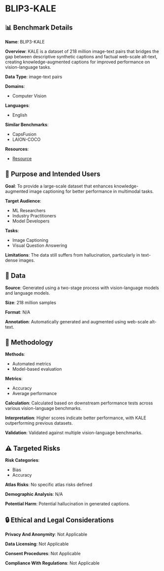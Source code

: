 # BLIP3-KALE

## 📊 Benchmark Details

**Name**: BLIP3-KALE

**Overview**: KALE is a dataset of 218 million image-text pairs that bridges the gap between descriptive synthetic captions and factual web-scale alt-text, creating knowledge-augmented captions for improved performance on vision-language tasks.

**Data Type**: image-text pairs

**Domains**:
- Computer Vision

**Languages**:
- English

**Similar Benchmarks**:
- CapsFusion
- LAION-COCO

**Resources**:
- [Resource](https://huggingface.co/datasets/Salesforce/blip3-kale)

## 🎯 Purpose and Intended Users

**Goal**: To provide a large-scale dataset that enhances knowledge-augmented image captioning for better performance in multimodal tasks.

**Target Audience**:
- ML Researchers
- Industry Practitioners
- Model Developers

**Tasks**:
- Image Captioning
- Visual Question Answering

**Limitations**: The data still suffers from hallucination, particularly in text-dense images.

## 💾 Data

**Source**: Generated using a two-stage process with vision-language models and language models.

**Size**: 218 million samples

**Format**: N/A

**Annotation**: Automatically generated and augmented using web-scale alt-text.

## 🔬 Methodology

**Methods**:
- Automated metrics
- Model-based evaluation

**Metrics**:
- Accuracy
- Average performance

**Calculation**: Calculated based on downstream performance tests across various vision-language benchmarks.

**Interpretation**: Higher scores indicate better performance, with KALE outperforming previous datasets.

**Validation**: Validated against multiple vision-language benchmarks.

## ⚠️ Targeted Risks

**Risk Categories**:
- Bias
- Accuracy

**Atlas Risks**:
No specific atlas risks defined

**Demographic Analysis**: N/A

**Potential Harm**: Potential hallucination in generated captions.

## 🔒 Ethical and Legal Considerations

**Privacy And Anonymity**: Not Applicable

**Data Licensing**: Not Applicable

**Consent Procedures**: Not Applicable

**Compliance With Regulations**: Not Applicable
